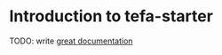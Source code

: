 # Introduction to tefa-starter

TODO: write [great documentation](http://jacobian.org/writing/what-to-write/)
